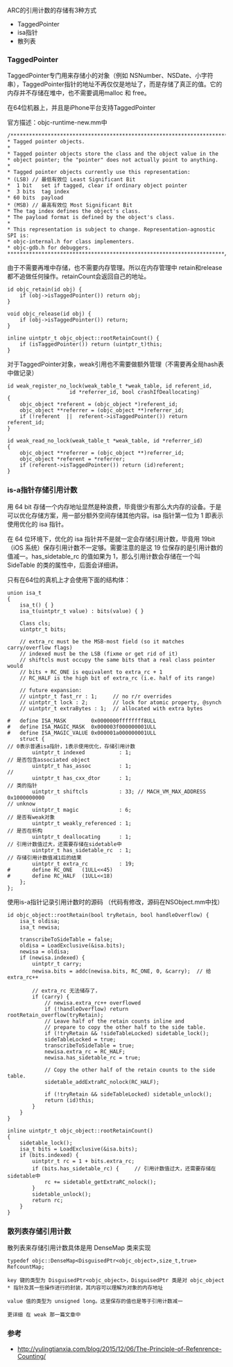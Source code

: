 
ARC的引用计数的存储有3种方式
- TaggedPointer
- isa指针
- 散列表

### TaggedPointer
TaggedPointer专门用来存储小的对象（例如 NSNumber、NSDate、小字符串），TaggedPointer指针的地址不再仅仅是地址了，而是存储了真正的值。它的内存并不存储在堆中，也不需要调用malloc 和 free。

在64位机器上，并且是iPhone平台支持TaggedPointer

官方描述：objc-runtime-new.mm中
```
/***********************************************************************
* Tagged pointer objects.
*
* Tagged pointer objects store the class and the object value in the 
* object pointer; the "pointer" does not actually point to anything.
* 
* Tagged pointer objects currently use this representation:
* (LSB) // 最低有效位 Least Significant Bit
*  1 bit   set if tagged, clear if ordinary object pointer
*  3 bits  tag index
* 60 bits  payload
* (MSB) // 最高有效位 Most Significant Bit
* The tag index defines the object's class. 
* The payload format is defined by the object's class.
*
* This representation is subject to change. Representation-agnostic SPI is:
* objc-internal.h for class implementers.
* objc-gdb.h for debuggers.
**********************************************************************/
```
由于不需要再堆中存储，也不需要内存管理。所以在内存管理中 retain和release都不追做任何操作。retainCount会返回自己的地址。
```
id objc_retain(id obj) {
    if (obj->isTaggedPointer()) return obj;
}

void objc_release(id obj) {
    if (obj->isTaggedPointer()) return;
}

inline uintptr_t objc_object::rootRetainCount() {
    if (isTaggedPointer()) return (uintptr_t)this;
}
```
对于TaggedPointer对象，weak引用也不需要做额外管理（不需要再全局hash表中做记录）
```
id weak_register_no_lock(weak_table_t *weak_table, id referent_id,
                    id *referrer_id, bool crashIfDeallocating)
{
    objc_object *referent = (objc_object *)referent_id;
    objc_object **referrer = (objc_object **)referrer_id;
    if (!referent  ||  referent->isTaggedPointer()) return referent_id;
}

id weak_read_no_lock(weak_table_t *weak_table, id *referrer_id)
{
    objc_object **referrer = (objc_object **)referrer_id;
    objc_object *referent = *referrer;
    if (referent->isTaggedPointer()) return (id)referent;
}
```
### is-a指针存储引用计数
用 64 bit 存储一个内存地址显然是种浪费，毕竟很少有那么大内存的设备。于是可以优化存储方案，用一部分额外空间存储其他内容。isa 指针第一位为 1 即表示使用优化的 isa 指针。

在 64 位环境下，优化的 isa 指针并不是就一定会存储引用计数，毕竟用 19bit （iOS 系统）保存引用计数不一定够。需要注意的是这 19 位保存的是引用计数的值减一。has_sidetable_rc 的值如果为 1，那么引用计数会存储在一个叫 SideTable 的类的属性中，后面会详细讲。

只有在64位的真机上才会使用下面的结构体：
```
union isa_t
{
    isa_t() { }
    isa_t(uintptr_t value) : bits(value) { }
    
    Class cls;
    uintptr_t bits;
    
    // extra_rc must be the MSB-most field (so it matches carry/overflow flags)
    // indexed must be the LSB (fixme or get rid of it)
    // shiftcls must occupy the same bits that a real class pointer would
    // bits + RC_ONE is equivalent to extra_rc + 1
    // RC_HALF is the high bit of extra_rc (i.e. half of its range)
    
    // future expansion:
    // uintptr_t fast_rr : 1;     // no r/r overrides
    // uintptr_t lock : 2;        // lock for atomic property, @synch
    // uintptr_t extraBytes : 1;  // allocated with extra bytes
    
#   define ISA_MASK        0x0000000ffffffff8ULL
#   define ISA_MAGIC_MASK  0x000003f000000001ULL
#   define ISA_MAGIC_VALUE 0x000001a000000001ULL
    struct {
// 0表示普通isa指针，1表示使用优化，存储引用计数
        uintptr_t indexed           : 1;
// 是否包含associated object
        uintptr_t has_assoc         : 1;
// 
        uintptr_t has_cxx_dtor      : 1;
// 类的指针
        uintptr_t shiftcls          : 33; // MACH_VM_MAX_ADDRESS 0x1000000000
// unknow
        uintptr_t magic             : 6;
// 是否有weak对象
        uintptr_t weakly_referenced : 1;
// 是否在析构
        uintptr_t deallocating      : 1;
// 引用计数值过大，还需要存储在sidetable中
        uintptr_t has_sidetable_rc  : 1;
// 存储引用计数值减1后的结果
        uintptr_t extra_rc          : 19;
#       define RC_ONE   (1ULL<<45)
#       define RC_HALF  (1ULL<<18)
    };
};
```

使用is-a指针记录引用计数时的源码 （代码有修改，源码在NSObject.mm中找）
```
id objc_object::rootRetain(bool tryRetain, bool handleOverflow) {
    isa_t oldisa;
    isa_t newisa;
    
    transcribeToSideTable = false;
    oldisa = LoadExclusive(&isa.bits);
    newisa = oldisa;
    if (newisa.indexed) {
        uintptr_t carry;
        newisa.bits = addc(newisa.bits, RC_ONE, 0, &carry);  // 给extra_rc++
        
        // extra_rc 无法储存了，
        if (carry) {
            // newisa.extra_rc++ overflowed
            if (!handleOverflow) return rootRetain_overflow(tryRetain);
            // Leave half of the retain counts inline and
            // prepare to copy the other half to the side table.
            if (!tryRetain && !sideTableLocked) sidetable_lock();
            sideTableLocked = true;
            transcribeToSideTable = true;
            newisa.extra_rc = RC_HALF;
            newisa.has_sidetable_rc = true;
            
            // Copy the other half of the retain counts to the side table.
            sidetable_addExtraRC_nolock(RC_HALF);
            
            if (!tryRetain && sideTableLocked) sidetable_unlock();
            return (id)this;
        }
    }
}

inline uintptr_t objc_object::rootRetainCount()
{
    sidetable_lock();
    isa_t bits = LoadExclusive(&isa.bits);
    if (bits.indexed) {
        uintptr_t rc = 1 + bits.extra_rc;
        if (bits.has_sidetable_rc) {     // 引用计数值过大，还需要存储在sidetable中
            rc += sidetable_getExtraRC_nolock();
        }
        sidetable_unlock();
        return rc;
    }
}
```

### 散列表存储引用计数
散列表来存储引用计数具体是用 DenseMap 类来实现
```
typedef objc::DenseMap<DisguisedPtr<objc_object>,size_t,true> RefcountMap;

key 键的类型为 DisguisedPtr<objc_object>，DisguisedPtr 类是对 objc_object * 指针及其一些操作进行的封装，其内容可以理解为对象的内存地址

value 值的类型为 unsigned long。这里保存的值也是等于引用计数减一

更详细 在 weak 那一篇文章中

```


### 参考

- http://yulingtianxia.com/blog/2015/12/06/The-Principle-of-Refenrence-Counting/